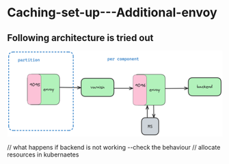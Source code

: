 # Caching-set-up---Additional-envoy

## Following architecture is tried out

![Architecture overview](./Readme/1.png)

// what happens if backend is not working --check the behaviour
// allocate resources in kubernaetes